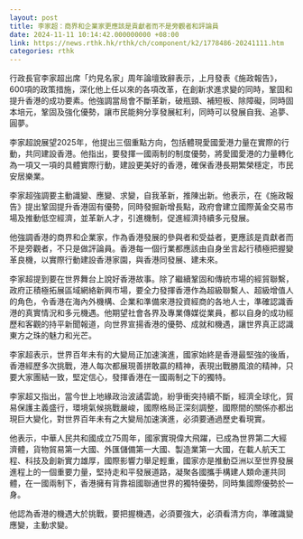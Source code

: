 ```yaml
---
layout: post
title: 李家超：商界和企業家更應該是貢獻者而不是旁觀者和評論員
date: 2024-11-11 10:14:42.000000000 +08:00
link: https://news.rthk.hk/rthk/ch/component/k2/1778486-20241111.htm
categories: rthk
---
```


行政長官李家超出席「灼見名家」周年論壇致辭表示，上月發表《施政報告》，600項的政策措施，深化他上任以來的各項改革，在創新求進求變的同時，鞏固和提升香港的成功要素。他強調當局會不斷革新，破瓶頸、補短板、除障礙，同時固本培元，鞏固及強化優勢，讓市民能夠分享發展紅利，同時可以發展自我、追夢、圓夢。

李家超說展望2025年，他提出三個重點方向，包括體現愛國愛港力量在實際的行動，共同建設香港。他指出，要發揮一國兩制的制度優勢，將愛國愛港的力量轉化為一項又一項的具體實際行動，建設更美好的香港，確保香港長期繁榮穩定，市民安居樂業。

李家超強調要主動識變、應變、求變，自我革新，推陳出新。他表示，在《施政報告》提出鞏固提升香港固有優勢，同時發掘新增長點，政府會建立國際黃金交易市場及推動低空經濟，並革新人才，引進機制，促進經濟持續多元發展。

他強調香港的商界和企業家，作為香港發展的參與者和受益者，更應該是貢獻者而不是旁觀者，不只是做評論員。香港每一個行業都應該由自身坐言起行積極把握變革良機，以實際行動建設香港家園，與香港同發展、建未來。

李家超提到要在世界舞台上說好香港故事。除了繼續鞏固和傳統市場的經貿聯繫，政府正積極拓展區域網絡新興市場，要全力發揮香港作為超級聯繫人、超級增值人的角色，令香港在海內外機構、企業和準備來港投資經商的各地人士，準確認識香港的真實情況和多元機遇。他期望社會各界及專業傳媒從業員，都以自身的成功經歷和客觀的持平新聞報道，向世界宣揚香港的優勢、成就和機遇，讓世界真正認識東方之珠的魅力和光芒。

李家超表示，世界百年未有的大變局正加速演進，國家始終是香港最堅強的後盾，香港經歷多次挑戰，港人每次都展現善拼敢贏的精神，表現出戰勝風浪的精神，只要大家團結一致，堅定信心，發揮香港在一國兩制之下的獨特。

李家超又指出，當今世上地緣政治波譎雲詭，紛爭衝突持續不斷，經濟全球化，貿易保護主義盛行，環境氣候挑戰嚴峻，國際格局正深刻調整，國際間的關係亦都出現巨大變化，對世界百年未有之大變局加速演進，必須要通過歷史看現實。

他表示，中華人民共和國成立75周年，國家實現偉大飛躍，已成為世界第二大經濟體，貨物貿易第一大國、外匯儲備第一大國、製造業第一大國，在載人航天工程、科技及創新實力雄厚，國際影響力舉足輕重，國家亦是推動亞洲以至世界發展進程上的一個重要力量，堅持走和平發展道路，凝聚各國攜手構建人類命運共同體，在一國兩制下，香港擁有背靠祖國聯通世界的獨特優勢，同時集國際優勢於一身。

他認為香港的機遇大於挑戰，要把握機遇，必須要強大，必須看清方向，準確識變應變，主動求變。
